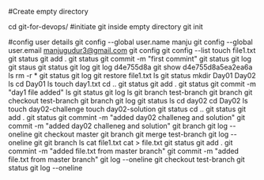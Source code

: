 #Create empty directory

cd git-for-devops/
#initiate git inside empty directory
git init

#config user details
git config --global user.name manju
git config --global user.email manjugudur3@gmail.com
git config
git config --list
touch file1.txt
git status
git add .
git status
git commit -m "first commint"
git status
git log
git staus
git status
git log
git log d4e755d8a
git show d4e755d8a5ea2ea6a
ls
rm -r *
git status
git log
git restore file1.txt
ls
git status
mkdir Day01 Day02
ls
cd Day01
ls
touch day1.txt
cd ..
git status
git add .
git status
git commit -m "day1 file added"
ls
git status
git log
ls
git branch test-branch
git branch
git checkout test-branch
git branch
git log
git status
ls
cd day02
cd Day02
ls
touch day02-challenge
touch day02-solution
git status
cd ..
git status
git add .
git status
git commint -m "added day02 challeneg and solution"
git commit -m "added day02 challeneg and solution"
git branch
git log --oneline
git checkout master
git branch
git merge test-branch
git log --oneline
git
git branch
ls
cat file1.txt 
cat > file.txt
git status
git add .
git commint -m "added file.txt from master branch"
git commit -m "added file.txt from master branch"
git log --oneline
git checkout test-branch
git status
git log --oneline
